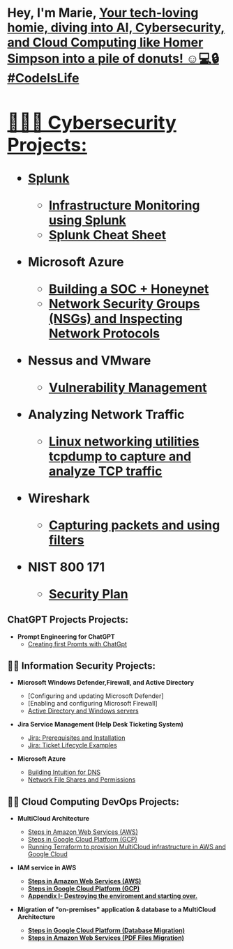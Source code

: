 <h1>Hey, I'm Marie, <a href="https://www.linkedin.com/in/marie-s-03b061239/"> Your tech-loving homie, diving into AI, Cybersecurity, and Cloud Computing like Homer Simpson into a pile of donuts! ☺️💻🔒 #CodeIsLife

  
<h2>👮🏾‍♂️ Cybersecurity Projects:</h2>

- <b>Splunk</b>
  - [Infrastructure Monitoring using Splunk](https://github.com/itsims007/infastructure-monitoring-using-Splunk)
  - [Splunk Cheat Sheet](https://github.com/itsims007/Splunk-Cheat-Sheet)

- <b>Microsoft Azure</b>
  - [Building a SOC + Honeynet](https://github.com/itsims007/AzureCloud-SOC-Honeynet)
  - [Network Security Groups (NSGs) and Inspecting Network Protocols](https://github.com/itsims007/azure-network-protocols)
 
- <b>Nessus and VMware</b>
  - [Vulnerability Management](https://github.com/itsims007/Vulnerability-Managment)

- <b>Analyzing Network Traffic</b>
  - [Linux networking utilities tcpdump to capture and analyze TCP traffic](https://github.com/itsims007/Analyzing-Network-Traffic-with-TCPDump/tree/main)

- <b> Wireshark</b>
  - [Capturing packets and using filters](https://github.com/itsims007/Capturing-packets-and-using-filters)

- <b>NIST 800 171</b>
    - [Security Plan](https://github.com/itsims007/NIST-800-171/tree/main)


<h2>ChatGPT Projects Projects:</h2>

- <b>Prompt Engineering for ChatGPT</b>
  - [Creating first Promts with ChatGpt](https://github.com/itsims007/First-PROMTS-/tree/main)


<h2>👨‍💻 Information Security Projects:</h2>

- <b>Microsoft Windows Defender,Firewall, and Active Directory</b>
  - [Configuring and updating Microsoft Defender]
  - [Enabling and configuring Microsoft Firewall]
  - [Active Directory and Windows servers](https://github.com/itsims007/configure-ad)
  
- <b>Jira Service Management (Help Desk Ticketing System)</b>
  - [Jira: Prerequisites and Installation](https://github.com/itsims007/Jira-Prerequisites-and-Installation)
  - [Jira: Ticket Lifecycle Examples](https://github.com/itsims007/Jira-Ticket-Lifecycle-Examples)
- <b>Microsoft Azure</b>
  - [Building Intuition for DNS](https://github.com/itsims007/Building-Intuition-for-DNS/tree/main)
  - [Network File Shares and Permissions](https://github.com/itsims007/Network-File-Shares-and-Permissions)

 
<h2>👨‍💻 Cloud Computing DevOps Projects:</h2>
  
- <b>MultiCloud Architecture</b>
  - [Steps in Amazon Web Services (AWS)](https://github.com/itsims007/Creating-the-terraform-en-1-user-using-the-IAM-service/tree/main)
  - [Steps in Google Cloud Platform (GCP)](https://github.com/itsims007/Steps-in-Google-Cloud-Platform-GCP-/tree/main)
  - [Running Terraform to provision MultiCloud infrastructure in AWS and Google Cloud](https://github.com/itsims007/Running-Terraform-to-provision-multicloud/tree/main)

- <b>IAM service in AWS
  - [Steps in Amazon Web Services (AWS)](https://github.com/itsims007/IAM-Service-in-AWS/tree/main)
  - [Steps in Google Cloud Platform (GCP)](https://github.com/itsims007/IAM-in-google-cloud)
  - [Appendix I- Destroying the enviroment and starting over.](https://github.com/itsims007/Appendix-I---Destroying-the-environment-and-starting-over)
 
- <b>Migration of "on-premises" application & database to a MultiCloud Architecture
  - [Steps in Google Cloud Platform (Database Migration)](https://github.com/itsims007/Google-Cloud-Platform-Database-Migration-)
  - [Steps in Amazon Web Services (PDF Files Migration)](https://github.com/itsims007/Amazon-Web-Services-PDF-Files-Migration-)
